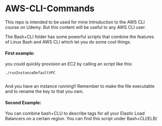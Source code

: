 # AWS-CLI-Commands
This repo is intended to be used for mine Introduction to the AWS CLI course on Udemy. But this content will be useful to any AWS CLI user.


The Bash+CLI folder has some powerful scripts that combine the features of Linux Bash and AWS CLI which let you do some cool things.

#### First example:
 you could quickly provision an EC2 by calling an script like this:
``` 
./runInstanceDefaultVPC


``` 

And you have an instance running!!
Remember to make the file executable and to rename the key to that you own.

#### Second Example:
You can combine bash+CLU to describe tags for all your Elastic Load Balancers on a certain region.
You can find this script under Bash+CLI/ELB/





